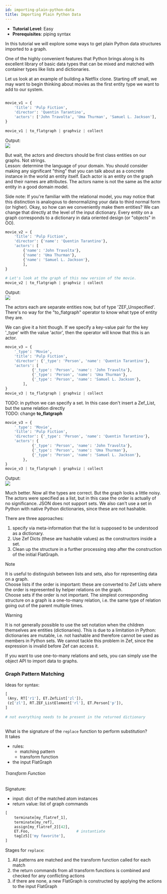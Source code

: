 ```yaml
---
id: importing-plain-python-data
title: Importing Plain Python Data
---
```


- **Tutorial Level**: Easy  
- **Prerequisites**: piping syntax  
  
In this tutorial we will explore some ways to get plain Python data structures imported to a graph.  
  
One of the highly convenient features that Python brings along is its excellent library of basic data types that can be mixed and matched with container types like lists and dictionaries.  
  
Let us look at an example of building a Netflix clone. Starting off small, we may want to begin thinking about movies as the first entity type we want to add to our system.  
  
```python  
  
movie_v1 = {  
    'title': 'Pulp Fiction',  
    'director': 'Quentin Tarantino',  
    'actors': ['John Travolta', 'Uma Thurman', 'Samuel L. Jackson'],  
}   
  
movie_v1 | to_flatgraph | graphviz | collect  
```  
  
Output:  
![](6336403af27eaf31c056a5176c6009983c497690db30350875a544d328e4a124.png)  
  
But wait, the actors and directors should be first class entities on our graphs. Not strings.  
Lesson: determine the language of your domain. You should consider making any significant "thing" that you can talk about as a concrete instance in the world an entity itself. Each actor is an entity on the graph and their names are attributes. The actors name is not the same as the actor entity in a good domain model.   
  
Side note: If you're familiar with the relational model, you may notice that this distinction is analogous to denormalizing your data to third normal form (or higher). Okay, so how can we conveniently make them entities? We can change that directly at the level of the input dictionary. Every entity on a graph corresponds to a dictionary in data oriented design (or "objects" in OO).  
  
```python  
movie_v2 = {  
    'title': 'Pulp Fiction',  
    'director': {'name': 'Quentin Tarantino'},  
    'actors': [  
        {'name': 'John Travolta'},  
        {'name': 'Uma Thurman'},  
        {'name': 'Samuel L. Jackson'},          
        ],  
}   
  
# Let's look at the graph of this new version of the movie.  
movie_v2 | to_flatgraph | graphviz | collect  
```  
  
  
Output:  
![](ccfdcb18cfddf02063c9e53db8045c2d648e59082f55baee5105821c2691d829.png)  
  
  
The actors each are separate entities now, but of type 'ZEF_Unspecified'. There's no way for the "to_flatgraph" operator to know what type of entity they are.  
  
We can give it a hint though. If we specify a key-value pair for the key '_type' with the value 'actor', then the operator will know that this is an actor.  
  
```python  
movie_v3 = {  
    '_type': 'Movie',  
    'title': 'Pulp Fiction',  
    'director': {'_type': 'Person', 'name': 'Quentin Tarantino'},  
    'actors': [  
            {'_type': 'Person', 'name': 'John Travolta'},  
            {'_type': 'Person', 'name': 'Uma Thurman'},  
            {'_type': 'Person', 'name': 'Samuel L. Jackson'},          
        ],  
}   
movie_v3 | to_flatgraph | graphviz | collect  
```  
  
  
TODO:  in python we can specify a set. In this case don't insert a Zef_List, but the same relation directly  
TODO: change **to_flatgraph**  
```python  
movie_v3 = {  
    '_type': 'Movie',  
    'title': 'Pulp Fiction',  
    'director': {'_type': 'Person', 'name': 'Quentin Tarantino'},  
    'actors': {  
            {'_type': 'Person', 'name': 'John Travolta'},  
            {'_type': 'Person', 'name': 'Uma Thurman'},  
            {'_type': 'Person', 'name': 'Samuel L. Jackson'},          
        },  
}   
movie_v3 | to_flatgraph | graphviz | collect  
```  
  
  
Output:  
![](46c332c4238a9c0ee68620da947ab5cbf457b52f2a3a039643245dc38ebca684.png)  
  
Much better. Now all the types are correct. But the graph looks a little noisy. The actors were specified as a list, but in this case the order is actually of no significance. JSON does not support sets. We also can't use a set in Python with native Python dictionaries, since these are not hashable.  
  
There are three approaches:  
1. specify via meta-information that the list is supposed to be understood as a dictionary.  
2. Use Zef Dicts (these are hashable values) as the constructors inside a set.  
3. Clean up the structure in a further processing step after the construction of the initial FlatGraph.  
  
  
  
  
>[!note]  
> It is useful to distinguish between lists and sets, also for representing data on a graph.   
> Choose lists if the order is important: these are converted to Zef Lists where the order is represented by helper relations on the graph.  
> Choose sets if the order is not important. The simplest corresponding structure on a graph is a one-to-many relation, i.e. the same type of relation going out of the parent multiple times.  
  
>[!warning]   
>It is not generally possible to use the set notation when the children themselves are entities (dictionaries). This is due to a limitation in Python: dictionaries are mutable, i.e. not hashable and therefore cannot be used as members in Python sets. We cannot tackle this problem in Zef, since the expression is invalid before Zef can access it.  
>  
>If you want to use one-to-many relations and sets, you can simply use the object API to import data to graphs.  
  
  
  
  
### Graph Pattern Matching  
Ideas for syntax:  
```python  
[  
 (Any, RT['r1'], ET.ZefList['zl']),  
 (z['zl'], RT.ZEF_ListElement['rl'], ET.Person['p']),   
]  
  
# not everything needs to be present in the returned dictionary  
  
```  
  
What is the signature of the `replace` function to perform substitution?  
It takes  
- rules:  
	- matching pattern  
	- transform function  
- the input FlatGraph  
  
  
###### Transform Function  
Signature:  
- input: dict of the matched atom instances  
- return value: list of graph commands  
  
```python  
[  
	terminate[my_flatref_1],  
	terminate[my_ref],  
	assign[my_flatref_2][42],  
	ET.Foo,                     # instantiate  
	tag[z5]['my favorite'],  
]  
```  
  
Stages for `replace`:  
1. All patterns are matched and the transform function called for each match  
2. the return commands from all transform functions is combined and checked for any conflicting actions  
3. if there are none, a new FlatGraph is constructed by applying the actions to the input FlatGraph  
  
  
